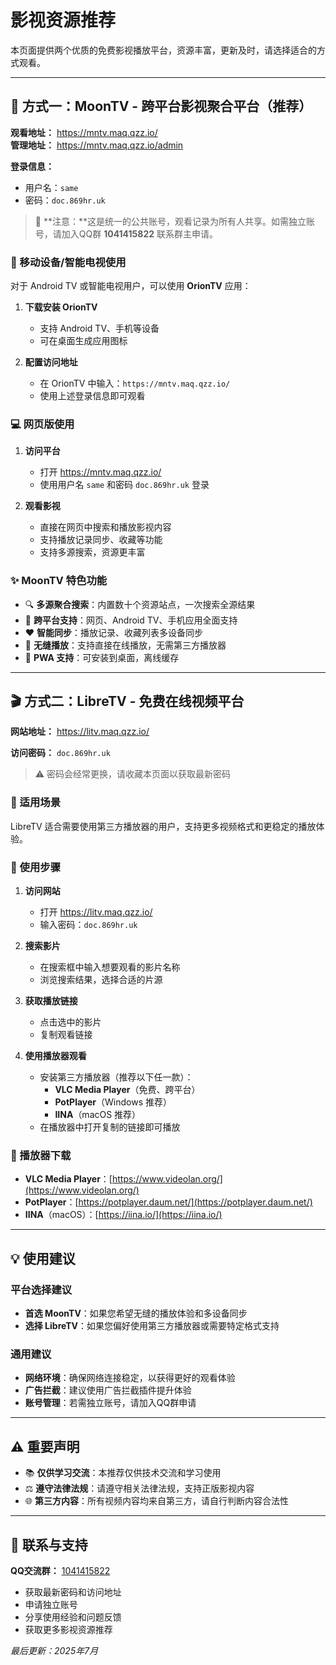 # 影视资源推荐

本页面提供两个优质的免费影视播放平台，资源丰富，更新及时，请选择适合的方式观看。

---

## 🌙 方式一：MoonTV - 跨平台影视聚合平台（推荐）

**观看地址：** https://mntv.maq.qzz.io/  
**管理地址：** https://mntv.maq.qzz.io/admin

**登录信息：**
- 用户名：`same`
- 密码：`doc.869hr.uk`

> 📝 **注意：**这是统一的公共账号，观看记录为所有人共享。如需独立账号，请加入QQ群 **1041415822** 联系群主申请。

### 📱 移动设备/智能电视使用

对于 Android TV 或智能电视用户，可以使用 **OrionTV** 应用：

1. **下载安装 OrionTV**
   - 支持 Android TV、手机等设备
   - 可在桌面生成应用图标

2. **配置访问地址**
   - 在 OrionTV 中输入：`https://mntv.maq.qzz.io/`
   - 使用上述登录信息即可观看

### 💻 网页版使用

1. **访问平台**
   - 打开 https://mntv.maq.qzz.io/
   - 使用用户名 `same` 和密码 `doc.869hr.uk` 登录

2. **观看影视**
   - 直接在网页中搜索和播放影视内容
   - 支持播放记录同步、收藏等功能
   - 支持多源搜索，资源更丰富

### ✨ MoonTV 特色功能

- 🔍 **多源聚合搜索**：内置数十个资源站点，一次搜索全源结果
- 📱 **跨平台支持**：网页、Android TV、手机应用全面支持
- ❤️ **智能同步**：播放记录、收藏列表多设备同步
- 📡 **无缝播放**：支持直接在线播放，无需第三方播放器
- 🌙 **PWA 支持**：可安装到桌面，离线缓存

---

## 🎬 方式二：LibreTV - 免费在线视频平台

**网站地址：** https://litv.maq.qzz.io/

**访问密码：** `doc.869hr.uk`  
> ⚠️ 密码会经常更换，请收藏本页面以获取最新密码

### 📱 适用场景

LibreTV 适合需要使用第三方播放器的用户，支持更多视频格式和更稳定的播放体验。

### 🔧 使用步骤

1. **访问网站**
   - 打开 https://litv.maq.qzz.io/
   - 输入密码：`doc.869hr.uk`

2. **搜索影片**
   - 在搜索框中输入想要观看的影片名称
   - 浏览搜索结果，选择合适的片源

3. **获取播放链接**
   - 点击选中的影片
   - 复制观看链接

4. **使用播放器观看**
   - 安装第三方播放器（推荐以下任一款）：
     - **VLC Media Player**（免费、跨平台）
     - **PotPlayer**（Windows 推荐）
     - **IINA**（macOS 推荐）
   - 在播放器中打开复制的链接即可播放

### 📱 播放器下载

- **VLC Media Player**：[https://www.videolan.org/](https://www.videolan.org/)
- **PotPlayer**：[https://potplayer.daum.net/](https://potplayer.daum.net/)
- **IINA**（macOS）：[https://iina.io/](https://iina.io/)

---

## 💡 使用建议

### 平台选择建议

- **首选 MoonTV**：如果您希望无缝的播放体验和多设备同步
- **选择 LibreTV**：如果您偏好使用第三方播放器或需要特定格式支持

### 通用建议

- **网络环境**：确保网络连接稳定，以获得更好的观看体验
- **广告拦截**：建议使用广告拦截插件提升体验
- **账号管理**：若需独立账号，请加入QQ群申请

---

## ⚠️ 重要声明

- 📚 **仅供学习交流**：本推荐仅供技术交流和学习使用
- ⚖️ **遵守法律法规**：请遵守相关法律法规，支持正版影视内容
- 🌐 **第三方内容**：所有视频内容均来自第三方，请自行判断内容合法性

---

## 👥 联系与支持

**QQ交流群：** [1041415822](https://qm.qq.com/q/59EWTaGqfu)  
- 获取最新密码和访问地址  
- 申请独立账号  
- 分享使用经验和问题反馈  
- 获取更多影视资源推荐

*最后更新：2025年7月*
